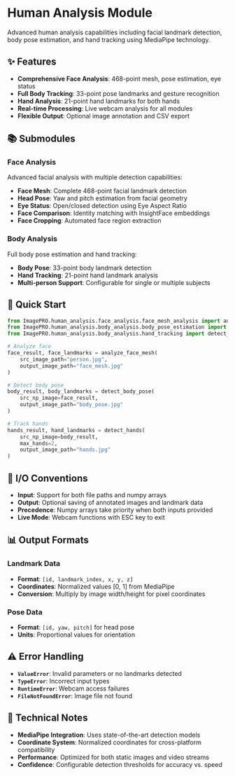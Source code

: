 # Human Analysis Module

Advanced human analysis capabilities including facial landmark detection, body pose estimation, and hand tracking using MediaPipe technology.

## ✨ Features

- **Comprehensive Face Analysis**: 468-point mesh, pose estimation, eye status
- **Full Body Tracking**: 33-point pose landmarks and gesture recognition
- **Hand Analysis**: 21-point hand landmarks for both hands
- **Real-time Processing**: Live webcam analysis for all modules
- **Flexible Output**: Optional image annotation and CSV export

## 📚 Submodules

### **Face Analysis**
Advanced facial analysis with multiple detection capabilities:
- **Face Mesh**: Complete 468-point facial landmark detection
- **Head Pose**: Yaw and pitch estimation from facial geometry
- **Eye Status**: Open/closed detection using Eye Aspect Ratio
- **Face Comparison**: Identity matching with InsightFace embeddings
- **Face Cropping**: Automated face region extraction

### **Body Analysis**
Full body pose estimation and hand tracking:
- **Body Pose**: 33-point body landmark detection
- **Hand Tracking**: 21-point hand landmark analysis
- **Multi-person Support**: Configurable for single or multiple subjects

## 🚀 Quick Start

```python
from ImagePRO.human_analysis.face_analysis.face_mesh_analysis import analyze_face_mesh
from ImagePRO.human_analysis.body_analysis.body_pose_estimation import detect_body_pose
from ImagePRO.human_analysis.body_analysis.hand_tracking import detect_hands

# Analyze face
face_result, face_landmarks = analyze_face_mesh(
    src_image_path="person.jpg",
    output_image_path="face_mesh.jpg"
)

# Detect body pose
body_result, body_landmarks = detect_body_pose(
    src_np_image=face_result,
    output_image_path="body_pose.jpg"
)

# Track hands
hands_result, hand_landmarks = detect_hands(
    src_np_image=body_result,
    max_hands=2,
    output_image_path="hands.jpg"
)
```

## 🔧 I/O Conventions

- **Input**: Support for both file paths and numpy arrays
- **Output**: Optional saving of annotated images and landmark data
- **Precedence**: Numpy arrays take priority when both inputs provided
- **Live Mode**: Webcam functions with ESC key to exit

## 📊 Output Formats

### **Landmark Data**
- **Format**: `[id, landmark_index, x, y, z]`
- **Coordinates**: Normalized values [0, 1] from MediaPipe
- **Conversion**: Multiply by image width/height for pixel coordinates

### **Pose Data**
- **Format**: `[id, yaw, pitch]` for head pose
- **Units**: Proportional values for orientation

## ⚠️ Error Handling

- **`ValueError`**: Invalid parameters or no landmarks detected
- **`TypeError`**: Incorrect input types
- **`RuntimeError`**: Webcam access failures
- **`FileNotFoundError`**: Image file not found

## 📝 Technical Notes

- **MediaPipe Integration**: Uses state-of-the-art detection models
- **Coordinate System**: Normalized coordinates for cross-platform compatibility
- **Performance**: Optimized for both static images and video streams
- **Confidence**: Configurable detection thresholds for accuracy vs. speed
